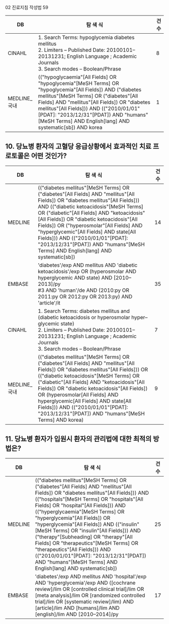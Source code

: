 02 진료지침 작성법 59

| DB | 탐 색 식 | 건수 |
|---|---|---|
| CINAHL | 1. Search Terms: hypoglycemia diabetes mellitus<br>2. Limiters – Published Date: 20100101–20131231; English Language ; Academic Journals<br>3. Search modes – Boolean/Phrase | 8 |
| MEDLINE_국내 | (("hypoglycaemia"[All Fields] OR "hypoglycemia"[MeSH Terms] OR "hypoglycemia"[All Fields]) AND ("diabetes mellitus"[MeSH Terms] OR ("diabetes"[All Fields] AND "mellitus"[All Fields]) OR "diabetes mellitus"[All Fields])) AND (("2010/01/01"[PDAT]: "2013/12/31"[PDAT]) AND "humans"[MeSH Terms] AND English[lang] AND systematic[sb]) AND korea | 1 |

## 10. 당뇨병 환자의 고혈당 응급상황에서 효과적인 치료 프로토콜은 어떤 것인가?

| DB | 탐 색 식 | 건수 |
|---|---|---|
| MEDLINE | (("diabetes mellitus"[MeSH Terms] OR ("diabetes"[All Fields] AND "mellitus"[All Fields]) OR "diabetes mellitus"[All Fields])) AND (("diabetic ketoacidosis"[MeSH Terms] OR ("diabetic"[All Fields] AND "ketoacidosis"[All Fields]) OR "diabetic ketoacidosis"[All Fields]) OR ("hyperosmolar"[All Fields] AND "hyperglycemic"[All Fields] AND state[All Fields])) AND (("2010/01/01"[PDAT]: "2013/12/31"[PDAT]) AND "humans"[MeSH Terms] AND English[lang] AND systematic[sb]) | 14 |
| EMBASE | 'diabetes'/exp AND mellitus AND 'diabetic ketoacidosis'/exp OR (hyperosmolar AND hyperglycemic AND state) AND [2010–2013]/py<br>#3 AND 'human'/de AND (2010:py OR 2011:py OR 2012:py OR 2013:py) AND 'article'/it | 35 |
| CINAHL | 1. Search Terms: diabetes mellitus and (diabetic ketoacidosis or hyperosmolar hyper– glycemic state)<br>2. Limiters – Published Date: 20100101–20131231; English Language ; Academic Journals<br>3. Search modes – Boolean/Phrase | 7 |
| MEDLINE_국내 | (("diabetes mellitus"[MeSH Terms] OR ("diabetes"[All Fields] AND "mellitus"[All Fields]) OR "diabetes mellitus"[All Fields])) OR (("diabetic ketoacidosis"[MeSH Terms] OR ("diabetic"[All Fields] AND "ketoacidosis"[All Fields]) OR "diabetic ketoacidosis"[All Fields]) OR (hyperosmolar[All Fields] AND hyperglycemic[All Fields] AND state[All Fields])) AND (("2010/01/01"[PDAT]: "2013/12/31"[PDAT]) AND "humans"[MeSH Terms] AND korea) | 9 |

## 11. 당뇨병 환자가 입원시 환자의 관리법에 대한 최적의 방법은?

| DB | 탐 색 식 | 건수 |
|---|---|---|
| MEDLINE | (("diabetes mellitus"[MeSH Terms] OR ("diabetes"[All Fields] AND "mellitus"[All Fields]) OR "diabetes mellitus"[All Fields])) AND (("hospitals"[MeSH Terms] OR "hospitals"[All Fields] OR "hospital"[All Fields])) AND (("hyperglycaemia"[MeSH Terms] OR "hyperglycemia"[All Fields]) OR "hyperglycemia"[All Fields]) AND (("insulin"[MeSH Terms] OR "insulin"[All Fields])) AND ("therapy"[Subheading] OR "therapy"[All Fields] OR "therapeutics"[MeSH Terms] OR "therapeutics"[All Fields])) AND (("2010/01/01"[PDAT]: "2013/12/31"[PDAT]) AND "humans"[MeSH Terms] AND English[lang] AND systematic[sb]) | 25 |
| EMBASE | 'diabetes'/exp AND mellitus AND 'hospital'/exp AND 'hyperglycemia'/exp AND ([cochrane review]/lim OR [controlled clinical trial]/lim OR [meta analysis]/lim OR [randomized controlled trial]/lim OR [systematic review]/lim) AND [article]/lim AND [humans]/lim AND [english]/lim AND [2010–2014]/py | 17 |